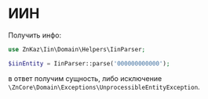 # ИИН

Получить инфо:

```php
use ZnKaz\Iin\Domain\Helpers\IinParser;

$iinEntity = IinParser::parse('000000000000');
```

в ответ получим сущность, либо исключение `\ZnCore\Domain\Exceptions\UnprocessibleEntityException`.
